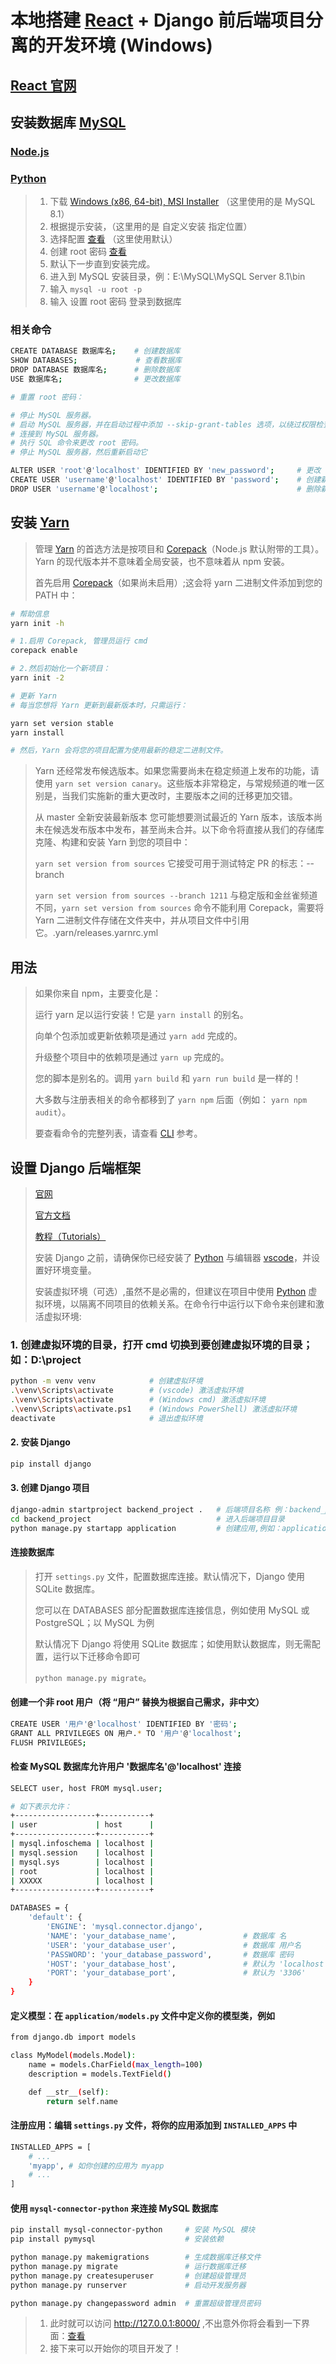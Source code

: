 # 本地搭建 [React](https://github.com/facebook/react) + Django 前后端项目分离的开发环境 (Windows)

## [React 官网](https://react.dev)

## 安装数据库 [MySQL](https://dev.mysql.com/downloads/mysql/)

### [Node.js](https://nodejs.org/en)

### [Python](https://www.python.org/)

>
> 1. 下载 [Windows (x86, 64-bit), MSI Installer](https://dev.mysql.com/downloads/mysql/)  （这里使用的是 MySQL 8.1）
> 2. 根据提示安装，（这里用的是 自定义安装 指定位置）
> 3. 选择配置 [查看](https://github.com/Sam-Mey/some_project/blob/main/React-Django_dev-env/img/mysql01.png) （这里使用默认）
> 4. 创建 root 密码 [查看](https://github.com/Sam-Mey/some_project/blob/main/React-Django_dev-env/img/mysql02.png)
> 5. 默认下一步直到安装完成。
> 6. 进入到 MySQL 安装目录，例：E:\MySQL\MySQL Server 8.1\bin
> 7. 输入 `mysql -u root -p` 
> 8. 输入 设置 root 密码 登录到数据库 

### 相关命令

```bash
CREATE DATABASE 数据库名;    # 创建数据库
SHOW DATABASES;             # 查看数据库
DROP DATABASE 数据库名;      # 删除数据库
USE 数据库名;                # 更改数据库

# 重置 root 密码：

# 停止 MySQL 服务器。
# 启动 MySQL 服务器，并在启动过程中添加 --skip-grant-tables 选项，以绕过权限检查。
# 连接到 MySQL 服务器。
# 执行 SQL 命令来更改 root 密码。
# 停止 MySQL 服务器，然后重新启动它

ALTER USER 'root'@'localhost' IDENTIFIED BY 'new_password';     # 更改 root 密码
CREATE USER 'username'@'localhost' IDENTIFIED BY 'password';    # 创建新用户
DROP USER 'username'@'localhost';                               # 删除新用户
```

## 安装 [Yarn](https://yarnpkg.com/)

> 管理 [Yarn](https://yarnpkg.com) 的首选方法是按项目和 [Corepack](https://yarnpkg.com/corepack)（Node.js 默认附带的工具）。Yarn 的现代版本并不意味着全局安装，也不意味着从 npm 安装。
>  
> 首先启用 [Corepack](https://yarnpkg.com/corepack)（如果尚未启用）;这会将 yarn 二进制文件添加到您的 PATH 中：

```bash
# 帮助信息
yarn init -h

# 1.启用 Corepack, 管理员运行 cmd
corepack enable

# 2.然后初始化一个新项目：
yarn init -2

# 更新 Yarn
# 每当您想将 Yarn 更新到最新版本时，只需运行：

yarn set version stable
yarn install

# 然后，Yarn 会将您的项目配置为使用最新的稳定二进制文件。
```

> Yarn 还经常发布候选版本。如果您需要尚未在稳定频道上发布的功能，请使用 `yarn set version canary`。这些版本非常稳定，与常规频道的唯一区别是，当我们实施新的重大更改时，主要版本之间的迁移更加交错。
>  
> 从 master 全新安装最新版本
> 您可能想要测试最近的 Yarn 版本，该版本尚未在候选发布版本中发布，甚至尚未合并。以下命令将直接从我们的存储库克隆、构建和安装 Yarn 到您的项目中：
>  
> `yarn set version from sources`
> 它接受可用于测试特定 PR 的标志：--branch
>  
> `yarn set version from sources --branch 1211`
> 与稳定版和金丝雀频道不同，`yarn set version from sources` 命令不能利用 Corepack，需要将 Yarn 二进制文件存储在文件夹中，并从项目文件中引用它。.yarn/releases.yarnrc.yml

## 用法

> 如果你来自 npm，主要变化是：
>  
> 运行 yarn 足以运行安装！它是 `yarn install` 的别名。
>  
> 向单个包添加或更新依赖项是通过 `yarn add` 完成的。
>  
> 升级整个项目中的依赖项是通过 `yarn up` 完成的。
>  
> 您的脚本是别名的。调用 `yarn build` 和 `yarn run build` 是一样的！
>  
> 大多数与注册表相关的命令都移到了 `yarn npm` 后面（例如： `yarn npm audit`）。
>  
> 要查看命令的完整列表，请查看 [CLI](https://yarnpkg.com/cli) 参考。

## 设置 Django 后端框架

> [官网]( https://www.djangoproject.com/)
>  
> [官方文档]( https://docs.djangoproject.com/)
>  
> [教程（Tutorials）](https://docs.djangoproject.com/en/stable/intro/tutorial01/ )
>  
> 安装 Django 之前，请确保你已经安装了 [Python](https://www.python.org/) 与编辑器 [vscode](https://code.visualstudio.com/)，并设置好环境变量。
>  
> 安装虚拟环境（可选）,虽然不是必需的，但建议在项目中使用 [Python](https://www.python.org/) 虚拟环境，以隔离不同项目的依赖关系。在命令行中运行以下命令来创建和激活虚拟环境:
  
### 1. 创建虚拟环境的目录，打开 cmd 切换到要创建虚拟环境的目录；如：D:\project

```bash
python -m venv venv            # 创建虚拟环境
.\venv\Scripts\activate        # (vscode) 激活虚拟环境 
.\venv\Scripts\activate        # (Windows cmd) 激活虚拟环境 
.\venv\Scripts\activate.ps1    # (Windows PowerShell) 激活虚拟环境
deactivate                     # 退出虚拟环境
```

#### 2. 安装 Django

```bash
pip install django
```

#### 3. 创建 Django 项目

```bash
django-admin startproject backend_project .   # 后端项目名称 例：backend_project 注意后面的 '.'
cd backend_project                            # 进入后端项目目录
python manage.py startapp application         # 创建应用,例如：application
```

#### 连接数据库

> 打开 `settings.py` 文件，配置数据库连接。默认情况下，Django 使用 SQLite 数据库。
>  
> 您可以在 DATABASES 部分配置数据库连接信息，例如使用 MySQL 或 PostgreSQL；以 MySQL 为例
>
> 默认情况下 Django 将使用 SQLite 数据库；如使用默认数据库，则无需配置，运行以下迁移命令即可
>  
> `python manage.py migrate`。
>

#### 创建一个非 root 用户（将 “用户” 替换为根据自己需求，非中文）

```bash
CREATE USER '用户'@'localhost' IDENTIFIED BY '密码';
GRANT ALL PRIVILEGES ON 用户.* TO '用户'@'localhost';
FLUSH PRIVILEGES;
```

#### 检查 MySQL 数据库允许用户 '数据库名'@'localhost' 连接

```bash
SELECT user, host FROM mysql.user;
```

```bash
# 如下表示允许：
+------------------+-----------+
| user             | host      |
+------------------+-----------+
| mysql.infoschema | localhost |
| mysql.session    | localhost |
| mysql.sys        | localhost |
| root             | localhost |
| XXXXX            | localhost |
+------------------+-----------+
```

```bash
DATABASES = {
    'default': {
        'ENGINE': 'mysql.connector.django',
        'NAME': 'your_database_name',               # 数据库 名
        'USER': 'your_database_user',               # 数据库 用户名
        'PASSWORD': 'your_database_password',       # 数据库 密码
        'HOST': 'your_database_host',               # 默认为 'localhost'，如果 MySQL 在本地，请保留
        'PORT': 'your_database_port',               # 默认为 '3306'
    }
}
```

#### 定义模型：在 `application/models.py` 文件中定义你的模型类，例如

```bash
from django.db import models

class MyModel(models.Model):
    name = models.CharField(max_length=100)
    description = models.TextField()

    def __str__(self):
        return self.name

```

#### 注册应用：编辑 `settings.py` 文件，将你的应用添加到 `INSTALLED_APPS` 中

```bash
INSTALLED_APPS = [
    # ...
    'myapp', # 如你创建的应用为 myapp
    # ...
]
```

#### 使用 `mysql-connector-python` 来连接 MySQL 数据库

```bash
pip install mysql-connector-python     # 安装 MySQL 模块
pip install pymysql                    # 安装依赖
```

```bash
python manage.py makemigrations        # 生成数据库迁移文件
python manage.py migrate               # 运行数据库迁移
python manage.py createsuperuser       # 创建超级管理员
python manage.py runserver             # 启动开发服务器

python manage.py changepassword admin  # 重置超级管理员密码
```

> 1. 此时就可以访问 http://127.0.0.1:8000/ ,不出意外你将会看到一下界面：[查看](https://github.com/Sam-Mey/some_project/blob/main/React-Django_dev-env/img/Django.png)
> 2. 接下来可以开始你的项目开发了！
